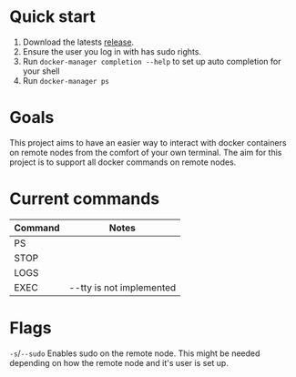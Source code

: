 # Quick start

1. Download the latests [release](https://github.com/MitchellBerend/docker-manager/releases).
2. Ensure the user you log in with has sudo rights.
3. Run `docker-manager completion --help` to set up auto completion for your
shell
4. Run `docker-manager ps`

# Goals
This project aims to have an easier way to interact with docker containers on
remote nodes from the comfort of your own terminal. The aim for this project is
to support all docker commands on remote nodes.


# Current commands


| Command  | Notes                    |
|----------|--------------------------|
| PS       |                          |
| STOP     |                          |
| LOGS     |                          |
| EXEC     | --tty is not implemented |


# Flags

`-s`/`--sudo` Enables sudo on the remote node. This might be needed depending on
how the remote node and it's user is set up.

